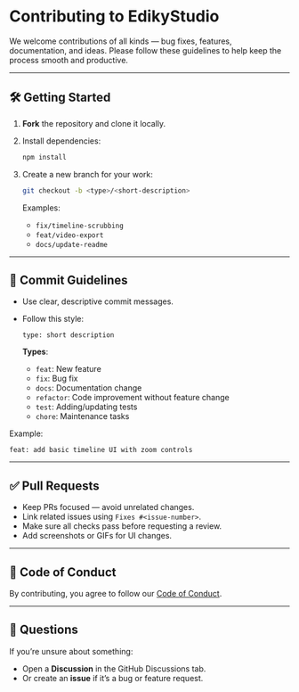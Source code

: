 # Contributing to EdikyStudio

We welcome contributions of all kinds — bug fixes, features, documentation, and ideas.
Please follow these guidelines to help keep the process smooth and productive.

---

## 🛠 Getting Started

1. **Fork** the repository and clone it locally.
2. Install dependencies:

   ```bash
   npm install
   ```
3. Create a new branch for your work:

   ```bash
   git checkout -b <type>/<short-description>
   ```

   Examples:

   * `fix/timeline-scrubbing`
   * `feat/video-export`
   * `docs/update-readme`

---

## 📌 Commit Guidelines

* Use clear, descriptive commit messages.
* Follow this style:

  ```
  type: short description
  ```

  **Types**:

  * `feat`: New feature
  * `fix`: Bug fix
  * `docs`: Documentation change
  * `refactor`: Code improvement without feature change
  * `test`: Adding/updating tests
  * `chore`: Maintenance tasks

Example:

```
feat: add basic timeline UI with zoom controls
```

---

## ✅ Pull Requests

* Keep PRs focused — avoid unrelated changes.
* Link related issues using `Fixes #<issue-number>`.
* Make sure all checks pass before requesting a review.
* Add screenshots or GIFs for UI changes.

---

## 📄 Code of Conduct

By contributing, you agree to follow our [Code of Conduct](CODE_OF_CONDUCT.md).

---

## 💬 Questions

If you’re unsure about something:

* Open a **Discussion** in the GitHub Discussions tab.
* Or create an **issue** if it’s a bug or feature request.

